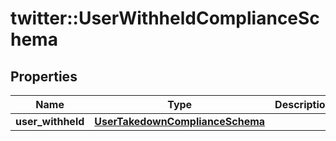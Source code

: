 # twitter::UserWithheldComplianceSchema


## Properties
Name | Type | Description | Notes
------------ | ------------- | ------------- | -------------
**user_withheld** | [**UserTakedownComplianceSchema**](UserTakedownComplianceSchema.md) |  | 


